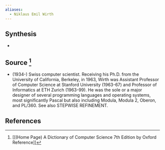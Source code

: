```yaml
---
aliases:
  - Niklaus Emil Wirth
---
```

## Synthesis
- 
## Source [^1]
- (1934-) Swiss computer scientist. Receiving his Ph.D. from the University of California, Berkeley, in 1963, Wirth was Assistant Professor of Computer Science at Stanford University (1963-67) and Professor of Informatics at ETH Zurich (1963-99). He was the sole or a major designer of several programming languages and operating systems, most significantly Pascal but also including Modula, Modula 2, Oberon, and PL/360. See also STEPWISE REFINEMENT.
## References

[^1]: [[(Home Page) A Dictionary of Computer Science 7th Edition by Oxford Reference]]